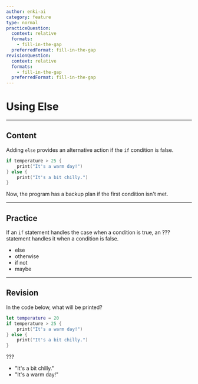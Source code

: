 ```yaml
---
author: enki-ai
category: feature
type: normal
practiceQuestion:
  context: relative
  formats:
    - fill-in-the-gap
  preferredFormat: fill-in-the-gap
revisionQuestion:
  context: relative
  formats:
    - fill-in-the-gap
  preferredFormat: fill-in-the-gap
---
```


# Using Else

---
## Content

Adding `else` provides an alternative action if the `if` condition is false.

```swift
if temperature > 25 {
    print("It's a warm day!")
} else {
    print("It's a bit chilly.")
}
```

Now, the program has a backup plan if the first condition isn't met.


---
## Practice

If an `if` statement handles the case when a condition is true, an ??? statement
handles it when a condition is false.

- else
- otherwise
- if not
- maybe

---
## Revision

In the code below, what will be printed?

```swift
let temperature = 20
if temperature > 25 {
    print("It's a warm day!")
} else {
    print("It's a bit chilly.")
}
```

???

- "It's a bit chilly."
- "It's a warm day!"
